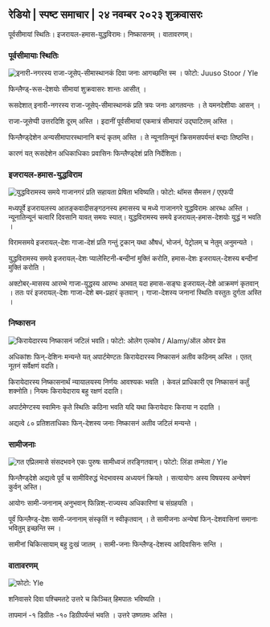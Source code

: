 ## रेडियो \| स्पष्ट समाचार \| २४ नवम्बर २०२३ शुक्रवासरः

पूर्वसीमायां स्थितिः। इजरायल-हमास-युद्धविरामः। निष्कासनम् । वातावरणम्‌।

### पूर्वसीमायाः स्थितिः

![इनारी-नगरस्य राजा-जूसेप्-सीमास्थानकं दिवा जनाः आगच्छन्ति स्म । फोटो: Juuso Stoor / Yle](https://images.cdn.yle.fi/image/upload/c_crop,h_3368,w_5986,x_0,y_0/ar_1.7777777777777777,c_fill,g_faces,h_675,w_1200/dpr_1.0/q_auto:eco/f_auto/fl_lossy/v1700827102/39-120618465608fd4818b7)

फिन्लैण्ड्-रूस-देशयोः सीमायां शुक्रवासरः शान्तः आसीत् ।

रूसदेशात् इनारी-नगरस्य राजा-जूसेप्-सीमास्थानकं प्रति त्रयः जनाः आगतवन्तः । ते यमनदेशीयाः आसन् ।

राजा-जूसेप्पी उत्तरदिशि दूरम् अस्ति । इदानीं पूर्वसीमायां एकमात्रं सीमापारं उद्घाटितम् अस्ति ।

फिन्लैण्ड्देशेन अन्यसीमापारस्थानानि बन्दं कृतम् अस्ति । ते न्यूनातिन्यूनं क्रिसमसपर्यन्तं बन्दाः तिष्ठन्ति।

कारणं यत् रूसदेशेन अधिकाधिकाः प्रवासिनः फिन्लैण्ड्देशं प्रति निर्देशिताः।

### इजरायल-हमास-युद्धविराम

![युद्धविरामस्य समये गाजानगरं प्रति सहायता प्रेषिता भविष्यति। फोटो: थॉमस सैमसन / एएफपी](https://images.cdn.yle.fi/image/upload/c_crop,h_2879,w_5119,x_0,y_533/ar_1.777777777777777,c_fill,g_faces,h_675,w_1200/dpr_1.0/q_auto:eco/f_auto/fl_lossy/v1700822253/39-120580865603d3467a7a)

मध्यपूर्वे इजरायलस्य आतङ्कवादीसङ्गठनस्य हमासस्य च मध्ये गाजानगरे युद्धविरामः आरब्धः अस्ति । न्यूनातिन्यूनं चत्वारि दिवसानि यावत् समयः स्यात्। युद्धविरामस्य समये इजरायल्-हमास-देशयोः युद्धं न भवति ।

विरामसमये इजरायल्-देशः गाजा-देशं प्रति गन्तुं ट्रकान् यथा औषधं, भोजनं, पेट्रोलम् च नेतुम् अनुमन्यते ।

युद्धविरामस्य समये इजरायल्-देशः प्यालेस्टिनी-बन्दीनां मुक्तिं करोति, हमास-देशः इजरायल्-देशस्य बन्दीनां मुक्तिं करोति ।

अक्टोबर्-मासस्य आरम्भे गाजा-युद्धस्य आरम्भः अभवत् यदा हमास-सङ्घः इजरायल्-देशे आक्रमणं कृतवान् । ततः परं इजरायल्-देशः गाजा-देशे बम-प्रहारं कृतवान् । गाजा-देशस्य जनानां स्थितिः वस्तुतः दुर्गता अस्ति ।

### निष्कासन

![किरायेदारस्य निष्कासनं जटिलं भवति। फोटो: ओलेग एल्कोव / Alamy/ऑल ओवर प्रेस](https://images.cdn.yle.fi/image/upload/c_crop,h_3182,w_5657,x_121,y_740/ar_1.7777777777777777,c_fill,g_faces,h_675,w_1200/dpr_1.0/q_auto:eco/f_auto/fl_lossy/v1698135288/39-115380264d2449083906)

अधिकांशः फिन्-देशिनः मन्यन्ते यत् अपार्टमेण्टतः किरायेदारस्य निष्कासनं अतीव कठिनम् अस्ति । एतत् नूतनं सर्वेक्षणं वदति।

किरायेदारस्य निष्कासनार्थं न्यायालयस्य निर्णयः आवश्यकः भवति । केवलं प्राधिकारी एव निष्कासनं कर्तुं शक्नोति। नियमः किरायेदाराय बहु रक्षणं ददाति।

अपार्टमेण्टस्य स्वामिनः कृते स्थितिः कठिना भवति यदि यथा किरायेदारः किराया न ददाति ।

अद्यत्वे ८० प्रतिशताधिकाः फिन्-देशस्य जनाः निष्कासनं अतीव जटिलं मन्यन्ते ।

### सामीजनाः

![गत एप्रिलमासे संसदभवने एकः पुरुषः सामीध्वजं तरङ्गितवान्। फोटो: लिंडा तम्मेला / Yle](https://images.cdn.yle.fi/image/upload/c_crop,h_659,w_1173,x_0,y_133/ar_1.7777777777777777,c_fill,g_faces,h_675,w_1200/dpr_1.0/q_auto:eco/f_auto/fl_lossy/v1693572536/39-10986686437da2797694)

फिन्लैण्ड्देशे अद्यत्वे पूर्वं च सामीविरुद्धं भेदभावस्य अध्ययनं क्रियते । सत्यायोगः अस्य विषयस्य अन्वेषणं कुर्वन् अस्ति।

आयोगः सामी-जनानाम् अनुभवान् फिन्निश्-राज्यस्य अधिकारिणां च संग्रहयति ।

पूर्वं फिन्लैण्ड्-देशः सामी-जनानाम् संस्कृतिं न स्वीकृतवान् । ते सामीजनाः अन्येषां फिन्-देशवासिनां समानाः भवितुम् इच्छन्ति स्म ।

सामीनां चिकित्सायाम् बहु दुःखं जातम् । सामी-जनाः फिन्लैण्ड्-देशस्य आदिवासिनः सन्ति ।

### वातावरणम्‌

![ फोटो: Yle](https://images.cdn.yle.fi/image/upload/c_crop,h_1080,w_1919,x_0,y_0/ar_1.77777777777777777,c_fill,g_faces,h_675,w_1200/dpr_1.0/q_auto:eco/f_auto/fl_lossy/v1700835658/39-12063856560b12785459)

शनिवासरे दिवा पश्चिमतटे उत्तरे च किञ्चित् हिमपातः भविष्यति ।

तापमानं -१ डिग्रीतः -१० डिग्रीपर्यन्तं भवति । उत्तरे उष्णतमः अस्ति ।